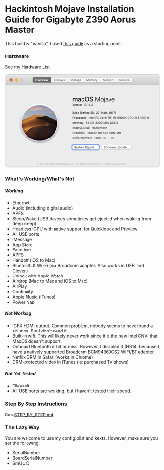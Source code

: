 # Hackintosh Mojave Installation Guide for Gigabyte Z390 Aorus Master

This build is "Vanilla". I used [this guide](https://hackintosh.gitbook.io/-r-hackintosh-vanilla-desktop-guide/) as a starting point.

### Hardware

See my [Hardware List](HARDWARE.md)

![About My Mac](images/about.png)

### What's Working/What's Not

##### Working
- Ethernet
- Audio (including digital audio)
- APFS
- Sleep/Wake (USB devices sometimes get ejected when waking from deep sleep)
- Headless iGPU with native support for Quicklook and Preview
- All USB ports
- iMessage
- App Store
- Facetime
- APFS
- Handoff (iOS to Mac)
- Bluetooth & Wi-Fi (via Broadcom adapter. Also works in UEFI and Clover.)
- Unlock with Apple Watch
- Airdrop (Mac to Mac and iOS to Mac)
- AirPlay
- Continuity
- Apple Music (iTunes)
- Power Nap


##### Not Working
- iGFX HDMI output. Common problem, nobody seems to have found a solution. But I don't need it.
- Built-in wifi. This will likely never work since it is the new Intel CNVi that MacOS doesn't support.
- Onboard Bluetooth is hit or miss. However, I disabled it (HS14) because I have a natively supported Broadcom BCM94360CS2 WIFI/BT adapter.
- Netflix DRM in Safari (works in Chrome)
- DRM-protected video in iTunes (ie: purchased TV shows)


##### Not Yet Tested
- FileVault
- All USB ports are working, but I haven't tested their speed.


### Step By Step Instructions

See [STEP_BY_STEP.md](STEP_BY_STEP.md)


### The Lazy Way

You are welcome to use my config.plist and kexts. However, make sure you set the following:

- SerialNumber
- BoardSerialNumber
- SmUUID
